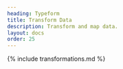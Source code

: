 ```yaml
---
heading: Typeform
title: Transform Data
description: Transform and map data.
layout: docs
order: 25
---
```


{% include transformations.md %}
